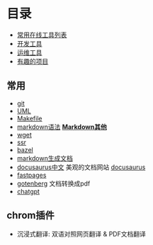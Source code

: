 # 目录

- [常用在线工具列表](./list.md)
- [开发工具](./开发工具.md)
- [运维工具](./运维工具.md)
- [有趣的项目](./%E6%9C%89%E8%B6%A3%E7%9A%84%E9%A1%B9%E7%9B%AE.md)

## 常用
- [git](./1git/0目录.md)
- [UML](./2UML/0目录.md)
- [Makefile](./3Makefile/0目录.md)
- [markdown语法](https://blog.csdn.net/yimingsilence/article/details/78840420) **[Markdown其他](8markdown.md)**
- [wget](./5wget.md)
- [ssr](./6ssr.md)
- [bazel](./7bazel.md)
- [markdown生成文档](https://www.mkdocs.org/)
- [docusaurus中文](https://www.docusaurus.cn/) 美观的文档网站  [docusaurus](https://docusaurus.io/) 
- [fastpages](https://github.com/fastai/fastpages)
- [gotenberg](https://github.com/gotenberg/gotenberg) 文档转换成pdf
- [chatgpt](./chatgpt.md)


## chrom插件

- 沉浸式翻译: 双语对照网页翻译 & PDF文档翻译

